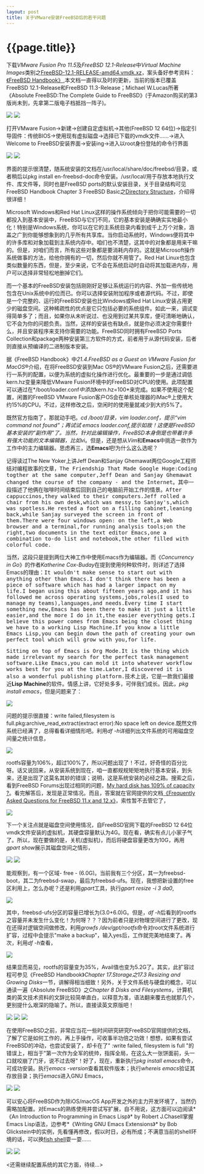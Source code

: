 ```yaml
---
layout: post
title: 关于VMware安装FreeBSD后的若干问题
---
```

{{page.title}}
=======================

下载*VMware Fusion Pro 11.5*及*FreeBSD 12.1-Release*中*Virtual Machine Images*类别之[FreeBSD-12.1-RELEASE-amd64.vmdk.xz](https://download.freebsd.org/ftp/releases/VM-IMAGES/12.1-RELEASE/amd64/Latest/)，案头备好参考资料：[《FreeBSD Handbook》](https://www.freebsd.org/doc/en_US.ISO8859-1/books/handbook/),本文档一直得以及时的更新，当前的版本已覆盖FreeBSD 12.1-Release和FreeBSD 11.3-Release；Michael W.Lucas所著《Absolute FreeBSD:The Complete Guide to FreeBSD》(于Amazon购买的第3版尚未到，先拿第二版电子档抵挡一阵子)。

<img src="/images/posts/2020-04-20/Absolute_FreeBSD.png">
<img src="/images/posts/2020-04-20/FreeBSD_Handbook.png">

打开VMware Fusion->新建->创建自定虚拟机->其他(FreeBSD 12 64位)->指定引导固件：传统BIOS->使用现有虚拟磁盘->选择已下载的vmdk文件......->进入Welcome to FreeBSD安装界面->安装ing->进入以root身份登陆的命令行界面

<img src="/images/posts/2020-04-20/FreeBSD_install_Welcome.png">
<img src="/images/posts/2020-04-20/FreeBSD_install_root.png">

界面的提示很清楚，随系统安装的文档在/usr/local/share/doc/freebsd/目录，或者稍后以pkg install en-freebsd-doc命令安装。/usr/local/用于存放本地执行文件、库文件等，同时也是FreeBSD ports的默认安装目录，关于目录结构可见FreeBSD Handbook Chapter 3 FreeBSD Basic之[Directory Structure](https://www.freebsd.org/doc/en_US.ISO8859-1/books/handbook/dirstructure.html)，介绍得很详细！

Microsoft Windows和Red Hat Linux这样的操作系统倾向于把你可能需要的一切都投入到基本安装中，FreeBSD与它们不同，它的基本安装是确确实实地最小化！特别是Windows系统，你可以在它的主系统目录内看到成千上万个对象，涵盖之广到你能够想象到的几乎所有共享库。当你启动系统时，Windows便将其中的许多库和对象加载到主系统内存中。咱们也不清楚，这其中的对象都是用来干嘛的。但是，对咱们而言，所有这些对象都是要消耗内存的。这就是Microsoft操作系统做事的方法，给他你拥有的一切，然后你就不用管了。Red Hat Linux也包含类似数量的东西，但是，至少来说，它不会在系统启动时自动将其加载进内存，用户可以选择非常轻松地删掉它们。

而一个基本的FreeBSD安装包括刚刚好足够让系统运行的内容、外加一些传统地包含在Unix系统中的位而已。你可以选择安装附加程序或者源代码。不过，即使是一个完整的、运行的FreeBSD安装也比Windows或Red Hat Linux安装占用更少的磁盘空间。这种稀疏性的优点是它只包括必要的系统组件。如此一来，调试变得简单多了；而且，如果你从未听说过、也没用到过某共享库，便可清晰地确认，它不会为你的问题负责。当然，这样的安装也有缺点，就是你必须决定你需要什么，并且安装程序来支持你需要的功能。FreeBSD同时拥有FreeBSD Ports Collection和package两种安装第三方软件的方式，前者用于从源代码安装，后者则直接从预编译的二进制版本安装。

据《FreeBSD Handbook》中*21.4.FreeBSD as a Guest on VMware Fusion for MacOS*®介绍，在将FreeBSD安装到Mac OS®的VMware Fusion之后，还需要进行一系列的配置，以便为系统的虚拟化操作进行优化。最重要的一步是通过调低kern.hz变量来降低VMware Fusion环境中的FreeBSD对CPU的使用。此项配置可以通过在*/boot/loader.conf*中添加*kern.hz=100*来完成。如果不使用这个配置，闲置的FreeBSD VMware Fusion客户OS会在单核处理器的iMac®上使用大约15%的CPU。不过，这样修改之后，空闲时的使用量就减少到大约5%了。

既然官方指南了，那就动手吧。*cd /boot/*目录，*vim loader.conf*，提示“vim command not found”；再试试 *emacs loader.conf*,提示如故！这便是FreeBSD基本安装的“副作用”了。当然，针对此编辑操作，FreeBSD本身倒是也带着许多有强大功能的文本编辑器，比如*vi*。但是，还是想从*Vim*和**Emacs**中挑选一款作为工作中的主力编辑器。思虑再三，选**Emacs**吧!为什么这么选呢？

记得读过The New Yoker上讲Jeff Dean和Sanjay Ghemawat两位Google工程师结对编程故事的文章，<font face="Monospace">The Friendship That Made Google Huge:Coding togther at the same computer,Jeff Dean and Sanjay Ghemawat changed the course of the company - and the Internet</font>。其中一段描述了他俩在咖啡时间结束后回到自己的电脑前开始工作的情景。<font face="Monospace">After cappuccinos,they walked to their computers.Jeff rolled a chair from his own desk,which was messy,to Sanjay's,which was spotless.He rested a foot on a filling cabinet,leaning back,while Sanjay surveyed the screen in front of them.There were four windows open: on the left,a Web browser and a terminal,for running analysis tools;on the right,two documents in the text editor Emacs,one a combination to-do list and notebook,the other filled with colorful code.</font>

当然，这段只是提到两位大神工作中使用Emacs作为编辑器。而《*Concurrency in Go*》的作者*Katherine Cox-Buday*在提到使用何种软件时，则详述了选择Emacs的理由：<font face="Monospace">It wouldn't make sense to start out with anything other than Emacs.I don't think there has been a piece of software which has had a larger impact on my life.I began using this about fifteen years ago,and it has followed me across operating systems,jobs,roles(I used to manage my teams),languages,and needs.Every time I start something new,Emacs has been there to make it just a little easier,and the more I do in it,the easier everything gets.I believe this power comes from Emacs being the closet thing we have to a working Lisp Machine.If you know a little Emacs Lisp,you can begin down the path of creating your own perfect tool which will grow with you,for life.</font>

<font face="Monospace">Sitting on top of Emacs is Org Mode.It is the thing which made irrelevant my search for the perfect task management software.Like Emacs,you can mold it into whatever workflow works best for you at the time.Later,I discovered it is also a wonderful publishing platform.</font>技术上说，它是一款我们最接近**Lisp Machine**的软件。情感上讲，它好处多多，可伴我们成长。因此，*pkg install emacs*，但是问题来了：

<img src="/images/posts/2020-04-20/pkg_install_emacs_fails.png">

问题的提示很直接：write failed,filesystem is full.pkg:archive_read_extract(extract error):No space left on device.既然文件系统已经满了，总得看看详细情形吧。利用*df -h*详细列出文件系统的可用磁盘空间量之统计信息，

<img src="/images/posts/2020-04-20/pkg_install_emacs_fails_df.png">

rootfs容量为106%，超过100%了，所以问题出现了！不过，好奇怪的百分比呀。话又说回来，从安装系统到现在，咱一直都规规矩矩地执行基本安装，到头来，还是出现了这莫名其妙的错误；说明，这是系统安装的必经之路。搜索之后，看到FreeBSD Forums出现过相同的问题，[My hard disk has 109% of capacity ?](https://forums.freebsd.org/threads/my-hard-disk-has-109-of-capacity.68366/)。看完解答后，发现是正常情况。而且，答案就在官网提供的文档[《Frequently Asked Questions for FreeBSD 11.x and 12.x》](https://www.freebsd.org/doc/en/books/faq/disks.html#idp59477704)，索性暂不去管它了，

<img src="/images/posts/2020-04-20/capacity_is_more_than_100_percentage.png">

下一个关注点就是磁盘空间使用情况，自FreeBSD官网下载的FreeBSD 12 64位vmdk文件安装的虚拟机，其硬盘容量默认为4G。现在看，确实有点儿小家子气了。所以，现在要做的是，关机(虚拟机)，而后将硬盘容量更改为10G，再用*gpart show*展示其磁盘空间之情形，

<img src="/images/posts/2020-04-20/FreeBSD-12.1-amd64_modify_SCSI.png">
<img src="/images/posts/2020-04-20/gpart_show.png">

能观察到，有一个区域- free - (6.0G)。当前我有三个分区，其一为freebsd-boot，其二为freebsd-swap，最后为freebsd-ufs。现在，我想把新设置的free区利用上，怎么办呢？还是利用*gpart*工具，执行*gpart resize -i 3 da0*,

<img src="/images/posts/2020-04-20/gpart_resize.png">

其中，freebsd-ufs分区的容量已增长为(3.0+6.0)G。但是，*df -h*后看到的rootfs之容量并未发生什么变化！为何呀？？？因为前者只是对物理空间进行了更改，现在还得对逻辑空间做修改，利用*growfs /dev/gpt/rootfs*命令对root文件系统进行扩容，过程中会提示"make a backup"，输入yes后，工作就完美地结束了。再次，利用*df -h*查看，

<img src="/images/posts/2020-04-20/growfs_rootfs.png">

结果显而易见，rootfs的容量变为35%，Avail值也变为5.2G了。其实，此扩容过程可参见《FreeBSD Handbook》*Chapter 17.Storage之17.3 Resizing and Growing Disks*一节，讲解得相当细致！另外，关于文件系统与硬盘的概念，可以通读一遍《Absolute FreeBSD》之*Chapter 8 Disks and Filesystems*，计算机类的英文技术资料的文辞比较简单直白，以释意为准，语法翻来覆去也就那几个，更别提什么艰深的隐喻了。所以，直接读英文原版吧！

<img src="/images/posts/2020-04-20/Resizing_and_Growing_Disks.png">
<img src="/images/posts/2020-04-20/gpart.png">
<img src="/images/posts/2020-04-20/gpart_resize_intro.png">

在使用FreeBSD之前，非常应当花一些时间研究研究FreeBSD官网提供的文档，了解了它是如何工作的，再上手操作，可收事半功倍之功效！想想，如果有尝试FreeBSD的冲动，也尝试安装了，却卡在了" :write failed, filesystem is full "的错误上，相当于"第一次作为全军的统帅，指挥全局，在这么大一张饼面前，头一口就咬崩了门牙，说不过去呀"！好了，现在，重新执行*pkg install emacs*命令，可成功安装。执行*emacs -version*查看其软件版本；执行*whereis emacs*验证其存放目录；执行*emacs*进入GNU Emacs，

<img src="/images/posts/2020-04-20/emacs.png">
<img src="/images/posts/2020-04-20/GNU_Emacs_26.3.png">

可以安心将FreeBSD作为除iOS/macOS App开发之外的主力开发环境了，当然仍需略加配置。对Emacs的熟练使用并尝试写扩展，自不用说，这方面可以边阅读*《An Introduction to Programming in Emacs Lisp》* by Robert J.Chasell掌握Emacs Lisp语法，边参考*《Writing GNU Emacs Extensions》* by Bob Glickstein中的实例，先看懂再修改，假以时日，必有所成；不满意当前的shell环境的话，可以换[fish shell](https://fishshell.com)耍一耍......

<img src="/images/posts/2020-04-20/fish.png">
<img src="/images/posts/2020-04-20/pkg_install_fish.png">

<还需继续配置系统的其它方面，待续...>
